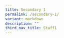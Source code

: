 ```yaml
---
title: Secondary 1
permalink: /secondary-1/
variant: markdown
description: ""
third_nav_title: Staff1
---
```

